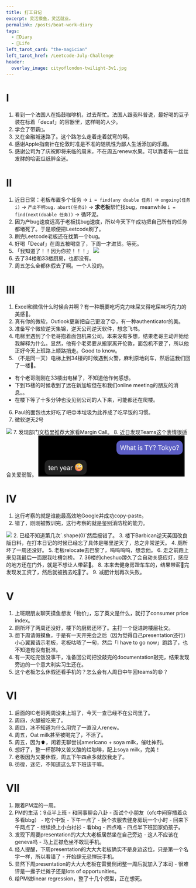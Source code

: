 ```yaml
---
title: 打工日记
excerpt: 灵活摸鱼，灵活就业。
permalink: /posts/beat-work-diary
tags:
  - 📘Diary
  - 🍜Life
left_tarot_card: "the-magician"
left_tarot_href: /Leetcode-July-Challenge
header:
  overlay_image: cityoflondon-twilight-3v1.jpg
---
```


# I
1. 看到一个法国人在捣鼓咖啡机，过去帮忙。法国人跟我科普说，最好喝的豆子装在标着「decaf」的容器里，这样喝的人少。
1. 学会了带薪`💩`。
1. 又在金融城迷路了。这个路怎么走着走着就弯的啊。
1. 感谢Apple指南针在伦敦时准是不准的随机性为鄙人生活添加的乐趣。
1. 感谢公司为了庆祝即将来临的周末，不在周五renew水果。可以靠着有一丝丝发酵的哈密瓜纸醉金迷。

# II
1. 近日日常：老板布置多个任务 -> `i = find(any doable 任务)` -> `ongoing(任务i)` -> `产出不明bug，abort(任务i)` -> **求老板**帮忙找bug，meanwhile `i = find(next(doable 任务))` -> 循环泥。
1. 因为产bug速度远高于老板找bug速度，所以今天下午成功把自己所有的任务都堵死了。于是顺便把Leetcode刷了。
1. 刷完Leetcode老板还在找第一个bug。
1. 好喝「Decaf」在周五被喝空了，下周一才进货。等死。
1. 「我知道了！！<span class="macaron">因为你拉</span>！！！」 <img src="https://cdn.mathpix.com/snip/images/7nEU_1nUZx2Pp5v8vSVHOWmjKxuWkP0nKa8QUxPbKC0.original.fullsize.png"  width="150"/>
2. 去了34楼和33楼厨房，也都没有。
1. 周五怎么全都休假去了啊。一个人没的。

# III
1. Excel和微信什么时候合并啊？有一种既要吃巧克力味屎又得吃屎味巧克力的美感🥰。
2. 真有你的微软，Outlook更新把自己更没了😌，有一种authenticator的美。
3. 准备写个微软逆天集锦，逆天公司逆天软件，想念飞书。
4. 电梯里遇到了个老哥抱着面包机来公司。本来没有多想，结果老哥主动开始给我解释为什么。显然，他有个老弟要从搬家离开伦敦，面包机不要了，所以他正好今天上班路上顺路捎走。Good to know。
5. （不是同一天）电梯上到34楼的时候遇到火警，麻利原地刹车，然后送我们回了一楼🥲。
  - 有个老哥刚刚在33楼出电梯了，不知道他作何感想。
  - 下到15楼的时候收到了远在新加坡但在和我们online meeting的朋友的消息。。
  - 在楼下等了十多分钟也没见到公司的人下来，可能都还在爬楼。
6. Paul的面包也太好吃了吧😌本垃圾为此养成了吃早饭的习惯。
7. 微软逆天*2*号
  <img src="https://cdn.mathpix.com/snip/images/gVlxRiuSoaF4P0iom427iHP139dByS4t1mLNgziSzwU.original.fullsize.png" class="align-center" width = "400"/>
7. 发现部门文档里推荐大家看Margin Call。
8. 近日发现Teams这个表情很适合关爱弱智。
  <img src="/images/screenshot_TY.png" class="align-center" width = "400">

# IV
1. 这行考察的就是谁能最高效地Google并成功copy-paste。
2. 错了，刚刚被教训完，这行考察的就是鉴别消防栓的能力。
  <img src="https://cdn.mathpix.com/snip/images/eaN-i8l4g6QaVPQrHA-yAX3kwJNc713BYI_1Z7EppzY.original.fullsize.png" class="align-center" width="400"/>
2. 已经不知道第几次`.shape(0)`然后报错了。
3. 楼下Barbican逆天英国改良版日料，在打本日记的时候已经忘了具体是哪里逆天了，总之非常逆天。
4. 厕所坏了一周还没好。
5. 老板relocate去巴黎了，呜呜呜呜，想念他。
6. 走之前跑上来见我最后一面跟我吐槽剑桥。
7. 36楼的cheshuo蹲久了会自动关感应灯，感应的地方还在门外，就是不想让人带薪💩。
8. 本来去健身房蹬车车的，结果带薪💩完发现发工资了，然后就被拽去吃🦞了。
9. 减肥计划再次失败。

# V
1. 上班跟朋友聊天摸鱼想发「物价」，忘了英文是什么，就打了consumer price index。
2. 厕所坏了两周还没好，楼下的厨房还坏了。主打一个促进跨楼层社交。
3. 想下周请假摸鱼，于是有一天开完会之后（因为觉得自己presentation还行）小心翼翼请示老板，老板咕哝了一句，然后「I have to go now」跑路了，也不知道有没有批准。
4. 有一天吃完饭没事干，准备回公司把没敲完的documentation敲完，结果发现旁边的一个意大利实习生还在。
5. 这个老板怎么休假还看手机的？怎么会有人周日中午回teams的😧？

# VI
1. 后面的IC老哥两周没来上班了，今天一查已经不在公司里了。
2. 周四，火腿被吃完了。
3. 周四，冰不知道为什么用完了一直没人renew。
4. 周五，Oat milk甚至被喝完了，不活了。
5. 周五，因为⬆️，闲着无聊尝试americano + soya milk，催吐神剂。
6. 想好了，整一杯那种又苦又酸的烂咖啡，配上soya milk，完美！
7. 老板因为又要休假，周五下午四点多就放我走了。
8. 彷徨，迷茫，不知道这么早下班该干嘛。

# VII
1. 跟着PM混的一周。
2. PM的生活：9点半上班 - 和同事聊会八卦 - 面试个小朋友（ofc中间穿插着众多看bbg） - 吃个中饭 - 下午一点了 - 换个衣服去健身房玩一个小时 - 回来下午两点了 - 继续换上小白衬衫 - 看bbg - 四点咯 - 四点半下班回家奶孩子。
3. 发现下周要presentation的大大大老板居然坐在自己旁边 - 这人不应该在geneva吗 - 马上正襟危坐不敢玩手机。
4. 经人提醒，下周presentation的大大大老板确实不是身边这位，只是第一个名字一样，所以看错了 - 开始肆无忌惮玩手机。
5. 显然下周presentation的大大大老板在雷曼倒闭整一周后就加入了本司 - 很难评是一摞子烂摊子还是lots of opportunities。
6. 给PM做linear regression，整了十几个模型，正在想死。